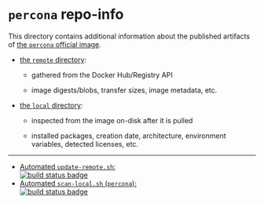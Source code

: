 # `percona` repo-info

This directory contains additional information about the published artifacts of [the `percona` official image](https://hub.docker.com/_/percona/).

-	[the `remote` directory](remote/):

	-	gathered from the Docker Hub/Registry API

	-	image digests/blobs, transfer sizes, image metadata, etc.

-	[the `local` directory](local/):

	-	inspected from the image on-disk after it is pulled

	-	installed packages, creation date, architecture, environment variables, detected licenses, etc.

---

-	[Automated `update-remote.sh`:  
	![build status badge](https://doi-janky.infosiftr.net/job/repo-info/job/remote/badge/icon)](https://doi-janky.infosiftr.net/job/repo-info/job/remote/)
-	[Automated `scan-local.sh` (`percona`):  
	![build status badge](https://doi-janky.infosiftr.net/job/repo-info/job/local/job/percona/badge/icon)](https://doi-janky.infosiftr.net/job/repo-info/job/local/job/percona)
